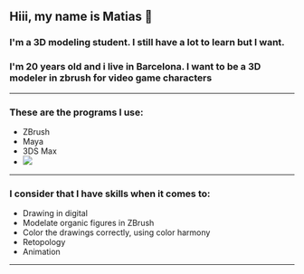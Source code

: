 ## Hiii, my name is Matias 👋

### I'm a 3D modeling student. I still have a lot to learn but I want.
### I'm 20 years old and i live in Barcelona. I want to be a 3D modeler in zbrush for video game characters

----

### These are the programs I use:
- ZBrush
- Maya
- 3DS Max
- ![](https://img.shields.io/badge/Photoshop-DDDDDD?style=for-the-badge&logo=adobephotoshop&logoColor=31A8FF&labelColor=232323)

----

### I consider that I have skills when it comes to:
- Drawing in digital
- Modelate organic figures in ZBrush
- Color the drawings correctly, using color harmony
- Retopology
- Animation

----


<!--
**MatiasAcostaBlanco2A/MatiasAcostaBlanco2A** is a ✨ _special_ ✨ repository because its `README.md` (this file) appears on your GitHub profile.

Here are some ideas to get you started:

- 🔭 I’m currently working on ...
- 🌱 I’m currently learning ...
- 👯 I’m looking to collaborate on ...
- 🤔 I’m looking for help with ...
- 💬 Ask me about ...
- 📫 How to reach me: ...
- 😄 Pronouns: ...
- ⚡ Fun fact: ...
-->
